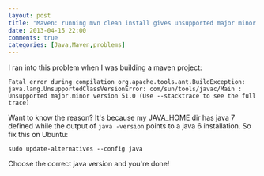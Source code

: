 ```yaml
---
layout: post
title: "Maven: running mvn clean install gives unsupported major minor version."
date: 2013-04-15 22:00
comments: true
categories: [Java,Maven,problems]
---
```

I ran into this problem when I was building a maven project:
```
Fatal error during compilation org.apache.tools.ant.BuildException: java.lang.UnsupportedClassVersionError: com/sun/tools/javac/Main : Unsupported major.minor version 51.0 (Use --stacktrace to see the full trace)
```

Want to know the reason? It's because my JAVA_HOME dir has java 7 defined while the output of ```java -version``` points to a java 6 installation. So fix this on Ubuntu:

```
sudo update-alternatives --config java
```

Choose the correct java version and you're done!


